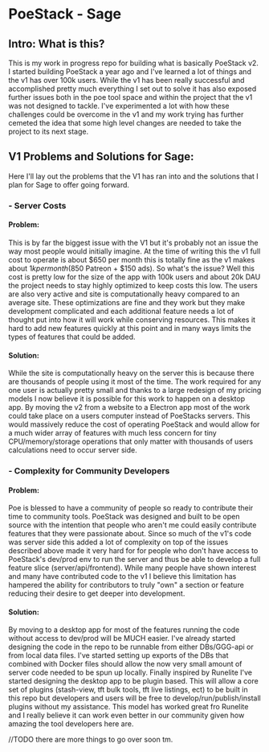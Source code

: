 # PoeStack - Sage

## Intro: What is this?
This is my work in progress repo for building what is basically PoeStack v2.
I started building PoeStack a year ago and I've learned a lot of things and the v1 has over 100k users.
While the v1 has been really successful and accomplished pretty much everything I set out to solve it has also exposed further issues both in the poe tool space and within the project that the v1 was not designed to tackle.
I've experimented a lot with how these challenges could be overcome in the v1 and my work trying has further cemeted the idea that some high level changes are needed to take the project to its next stage.

## V1 Problems and Solutions for Sage:
Here I'll lay out the problems that the V1 has ran into and the solutions that I plan for Sage to offer going forward.

### - Server Costs
#### Problem:
This is by far the biggest issue with the V1 but it's probably not an issue the way most people would initially imagine.
At the time of writing this the v1 full cost to operate is about $650 per month this is totally fine as the v1 makes about $1k per month ($850 Patreon + $150 ads).
So what's the issue? Well this cost is pretty low for the size of the app with 100k users and about 20k DAU the project needs to stay highly optimized to keep costs this low.
The users are also very active and site is computationally heavy compared to an average site.
These optimizations are fine and they work but they make development complicated and each additional feature needs a lot of thought put into how it will work while conserving resources.
This makes it hard to add new features quickly at this point and in many ways limits the types of features that could be added.

#### Solution:
While the site is computationally heavy on the server this is because there are thousands of people using it most of the time.
The work required for any one user is actually pretty small and thanks to a large redesign of my pricing models I now believe it is possible for this work to happen on a desktop app.
By moving the v2 from a website to a Electron app most of the work could take place on a users computer instead of PoeStacks servers.
This would massively reduce the cost of operating PoeStack and would allow for a much wider array of features with much less concern for tiny CPU/memory/storage operations that only matter with thousands of users calculations need to occur server side.

### - Complexity for Community Developers
#### Problem:
Poe is blessed to have a community of people so ready to contribute their time to community tools. PoeStack was designed and built to be open source with the intention that people who aren't me could easily contribute features that they were passionate about.
Since so much of the v1's code was server side this added a lot of complexity on top of the issues described above made it very hard for for people who don't have access to PoeStack's dev/prod env to run the server and thus be able to develop a full feature slice (server/api/frontend).
While many people have shown interest and many have contributed code to the v1 I believe this limitation has hampered the ability for contributors to truly "own" a section or feature reducing their desire to get deeper into development.

#### Solution:
By moving to a desktop app for most of the features running the code without access to dev/prod will be MUCH easier.
I've already started designing the code in the repo to be runnable from either DBs/GGG-api or from local data files.
I've started setting up exports of the DBs that combined with Docker files should allow the now very small amount of server code needed to be spun up locally.
Finally inspired by Runelite I've started designing the desktop app to be plugin based.
This will allow a core set of plugins (stash-view, tft bulk tools, tft live listings, ect) to be built in this repo but developers and users will be free to develop/run/publish/install plugins without my assistance.
This model has worked great fro Runelite and I really believe it can work even better in our community given how amazing the tool developers here are.

//TODO there are more things to go over soon tm.

